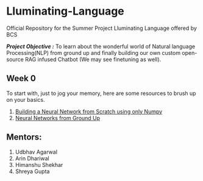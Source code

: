 # Lluminating-Language
Official Repository for the Summer Project Lluminating Language offered by BCS

***Project Objective :*** To learn about the wonderful world of Natural language Processing(NLP) from ground up and finally building our own custom open-source RAG infused Chatbot (We may see finetuning as well).


## Week 0
To start with, just to jog your memory, here are some resources to brush up on your basics.

1. [Building a Neural Network from Scratch using only Numpy](https://youtu.be/w8yWXqWQYmU?si=YC76soxNfFfz_Hff) 
2. [Neural Networks from Ground Up](https://youtube.com/playlist?list=PLQVvvaa0QuDcjD5BAw2DxE6OF2tius3V3&si=cImwdtU-u_5W3BFn)




## Mentors:
1. Udbhav Agarwal 
2. Arin Dhariwal
3. Himanshu Shekhar
4. Shreya Gupta 